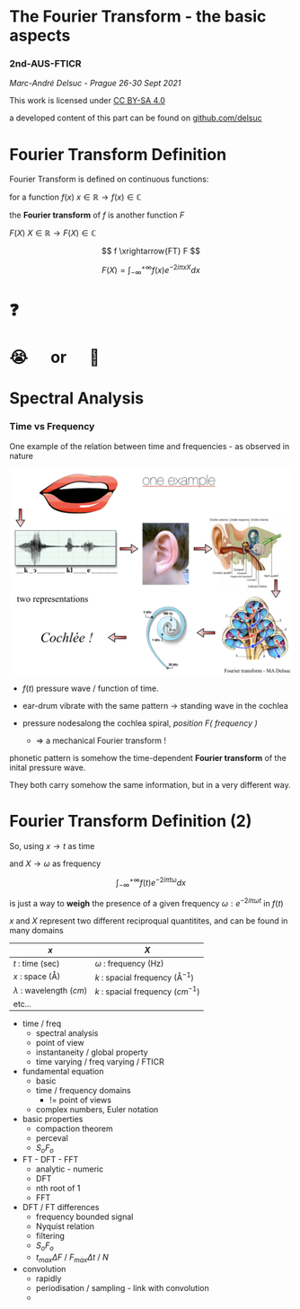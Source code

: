 <!-- #region -->
# The Fourier Transform - the basic aspects
### 2nd-AUS-FTICR
*Marc-André Delsuc - Prague 26-30 Sept 2021*


This work is licensed under [CC BY-SA 4.0](https://creativecommons.org/licenses/by-sa/4.0/)
<!-- #endregion -->

a developed content of this part can be found on [github.com/delsuc](https://github.com/delsuc/Fourier_Transform/blob/master/Definition_Properties.ipynb)


# Fourier Transform Definition

Fourier Transform is defined on continuous functions:

for a function $f(x)$  $x \in \mathbb{R} \rightarrow f(x) \in \mathbb{C}$

the **Fourier transform** of $f$ is another function $F$ 

$F(X)$  $X \in \mathbb{R} \rightarrow F(X) \in \mathbb{C}$

$$
f \xrightarrow{FT} F
$$

$$
F(X) = \int_{-\infty}^{+\infty} f(x) e^{-2i \pi x X} dx
$$


# ❓️ 


# 😭 $\quad$or$\quad$ 🤣

<!-- #region -->
# Spectral Analysis
### Time vs Frequency

One example of the relation between time and frequencies - as observed in nature

<img style="width:800px" src="files/cochlea.png">


- $f(t)$  pressure wave / function of time.
- ear-drum vibrate with the same pattern $\rightarrow$ standing wave in the cochlea
- pressure nodesalong the cochlea spiral, *position F( frequency )* 

    - $\Rightarrow$ a mechanical Fourier transform !

phonetic pattern is somehow the time-dependent **Fourier transform** of the inital pressure wave.

They both carry somehow the same information, but in a very different way.
<!-- #endregion -->

<!-- #region -->
# Fourier Transform Definition (2)

So, using $x \rightarrow t$ as time

and $X \rightarrow \omega$ as frequency

$$
\int_{-\infty}^{+\infty} f(t) e^{-2i \pi t \omega} dx
$$

is just a way to **weigh** the presence of a given frequency $\omega : e^{-2i \pi \omega t}$ in $f(t)$


$x$ and $X$ represent two different reciproqual quantitites, and can be found in many domains

|$x$   |$X$   |
| ----- | ----- |
| $t$ : time (sec) | $\omega$ : frequency (Hz) |
| $x$ : space (Å) | $k$ : spacial frequency (Å$^{-1}$) |
| $\lambda$ : wavelength ($cm$) | $k$ : spacial frequency ($cm^{-1}$) |
| etc... | |

<!-- #endregion -->

- time / freq
    - spectral analysis
    - point of view
    - instantaneity / global property
    - time varying / freq varying / FTICR
- fundamental equation
    - basic
    - time / frequency domains
        - != point of views
    - complex numbers, Euler notation 
- basic properties
    - compaction theorem
    - perceval
    - $S_o  F_o$
- FT - DFT - FFT
    - analytic - numeric
    - DFT
    - nth root of 1
    - FFT
- DFT / FT differences
    - frequency bounded signal
    - Nyquist relation
    - filtering
    - $S_o  F_o$
    - $t_{max} \Delta F$ / $F_{max} \Delta t$ / $N$
- convolution
    - rapidly
    - periodisation / sampling - link with convolution
    - 

```python

```
